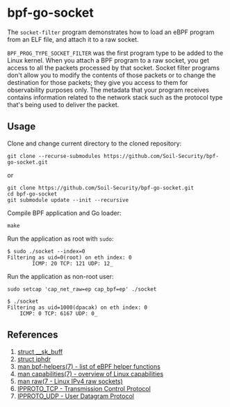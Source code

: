 # bpf-go-socket

The `socket-filter` program demonstrates how to load an eBPF program from an
ELF file, and attach it to a raw socket.

`BPF_PROG_TYPE_SOCKET_FILTER` was the first program type to be added to the
Linux kernel. When you attach a BPF program to a raw socket, you get access to
all the packets processed by that socket. Socket filter programs don't allow
you to modify the contents of those packets or to change the destination for
those packets; they give you access to them for observability purposes only.
The metadata that your program receives contains information related to the
network stack such as the protocol type that's being used to deliver the
packet.

## Usage

Clone and change current directory to the cloned repository:

```
git clone --recurse-submodules https://github.com/Soil-Security/bpf-go-socket.git
```
or
```
git clone https://github.com/Soil-Security/bpf-go-socket.git
cd bpf-go-socket
git submodule update --init --recursive
```

Compile BPF application and Go loader:

```
make
```

Run the application as root with `sudo`:

``` console
$ sudo ./socket --index=0
Filtering as uid=0(root) on eth index: 0
        ICMP: 20 TCP: 121 UDP: 12_
```

Run the application as non-root user:

```
sudo setcap 'cap_net_raw=ep cap_bpf=ep' ./socket
```
``` console
$ ./socket
Filtering as uid=1000(dpacak) on eth index: 0
	ICMP: 0 TCP: 6167 UDP: 0_
```

## References

1. [struct __sk_buff](https://elixir.bootlin.com/linux/v6.2/source/include/uapi/linux/bpf.h#L5913)
2. [struct iphdr](https://elixir.bootlin.com/linux/v6.2/source/include/uapi/linux/ip.h#L87)
3. [man bpf-helpers(7) - list of eBPF helper functions](https://man7.org/linux/man-pages/man7/bpf-helpers.7.html)
4. [man capabilities(7) - overview of Linux capabilities](https://man7.org/linux/man-pages/man7/capabilities.7.html)
5. [man raw(7 - Linux IPv4 raw sockets)](https://man7.org/linux/man-pages/man7/raw.7.html)
6. [IPPROTO_TCP - Transmission Control Protocol](https://elixir.bootlin.com/linux/v6.2/source/include/uapi/linux/in.h#L38)
7. [IPPROTO_UDP - User Datagram Protocol](https://elixir.bootlin.com/linux/v6.2/source/include/uapi/linux/in.h#L44)
